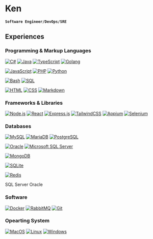 # Ken

**`Software Engineer/DevOps/SRE`**

## Experiences

### Programming & Markup Languages

<a target="_blank" href="https://github.com/search?q=user%3Aken2020n+language%3Acsharp"><img alt="C#" src="https://custom-icon-badges.demolab.com/badge/C%23-68217A.svg?logo=cs2&logoColor=white"></a>
<a href="https://github.com/search?q=user%3Aken2020n+language%3Ajava"><img alt="Java" src="https://custom-icon-badges.demolab.com/badge/Java-007396.svg?logo=java&logoColor=white"></a>
<a href="https://github.com/search?q=user%3Aken2020n+language%3AtypeScript"><img alt="TypeScript" src="https://img.shields.io/badge/TypeScript-007ACC.svg?logo=typescript&logoColor=white"></a>
<a href="https://github.com/search?q=user%3Aken2020n+language%3Ago"><img alt="Golang" src="https://custom-icon-badges.demolab.com/badge/Golang-00AED8.svg?logo=go&logoColor=white"></a>

<a href="https://github.com/search?q=user%3Aken2020n+language%3Ajavascript"><img alt="JavaScript" src="https://img.shields.io/badge/JavaScript-F7DF1E.svg?logo=javascript&logoColor=black"></a>
<a href="https://github.com/search?q=user%3Aken2020n+language%3Aphp"><img alt="PHP" src="https://img.shields.io/badge/PHP-777BB4.svg?logo=php&logoColor=white"></a>
<a href="https://github.com/search?q=user%3Aken2020n+language%3Apython"><img alt="Python" src="https://img.shields.io/badge/Python-14354C.svg?logo=python&logoColor=white"></a>

<a href="https://github.com/search?q=user%3Aken2020n+language%3Abash"><img alt="Bash" src="https://img.shields.io/badge/Bash-121011.svg?logo=gnu-bash&logoColor=white"></a>
<a href="https://github.com/search?q=user%3Aken2020n+language%3Asql"><img alt="SQL" src="https://custom-icon-badges.demolab.com/badge/SQL-025E8C.svg?logo=database&logoColor=white"></a>

<a href="https://github.com/search?q=user%3Aken2020n+language%3Ahtml"><img alt="HTML" src="https://img.shields.io/badge/HTML-E34F26.svg?logo=html5&logoColor=white"></a>
<a href="https://github.com/search?q=user%3Aken2020n+language%3Acss"><img alt="CSS" src="https://img.shields.io/badge/CSS-1572B6.svg?logo=css3&logoColor=white"></a>
<a href="https://github.com/search?q=user%3Aken2020n+language%3Amarkdown"><img alt="Markdown" src="https://img.shields.io/badge/Markdown-000000.svg?logo=markdown&logoColor=white"></a>

### Frameworks & Libraries

<a href="#"><img alt="Node.js" src="https://img.shields.io/badge/Node.js-43853D.svg?logo=node.js&logoColor=white"></a>
<a href="#"><img alt="React" src="https://img.shields.io/badge/React-20232a.svg?logo=react&logoColor=%2361DAFB"></a>
<a href="#"><img alt="Express.js" src="https://img.shields.io/badge/Express.js-404d59.svg?logo=express&logoColor=white"></a>
<a href="#"><img alt="TailwindCSS" src="https://img.shields.io/badge/TailwindCSS-38BCF8?logo=tailwindcss&logoColor=white"></a>
<a href="#"><img alt="Appium" src="https://img.shields.io/badge/Appium-4E2D77?logo=appium&logoColor=white"></a>
<a href="#"><img alt="Selenium" src="https://img.shields.io/badge/Selenium-00AE00?logo=selenium&logoColor=white"></a>

### Databases


<a href="#"><img alt="MySQL" src="https://img.shields.io/badge/MySQL-42759B.svg?logo=mysql&logoColor=white"></a>
<a href="#"><img alt="MariaDB" src="https://img.shields.io/badge/MariaDB-BD9667.svg?logo=mariadb&logoColor=white"></a>
<a href="#"><img alt="PostgreSQL" src="https://img.shields.io/badge/PostgreSQL-32648C.svg?logo=postgresql&logoColor=white"></a>

<a href="#"><img alt="Oracle" src="https://img.shields.io/badge/Oracle-F7131C?logo=oracle&logoColor=white"></a>
<a href="#"><img alt="Microsoft SQL Server" src="https://img.shields.io/badge/Microsoft%20SQL%20Server-F7131C?logo=microsoftsqlserver&logoColor=white"></a>

<a href="#"><img alt="MongoDB" src="https://img.shields.io/badge/MongoDB-06AB4E.svg?logo=mongodb&logoColor=white"></a>

<a href="#"><img alt="SQLite" src="https://img.shields.io/badge/SQLite-3495D0?logo=sqlite&logoColor=white"></a>

<a href="#"><img alt="Redis" src="https://img.shields.io/badge/Redis-D6362A?logo=redis&logoColor=white"></a>

SQL Server
Oracle

### Software

<a href="#"><img alt="Docker" src="https://img.shields.io/badge/Docker-2592E5?logo=docker&logoColor=white"></a>
<a href="#"><img alt="RabbitMQ" src="https://img.shields.io/badge/RabbitMQ-F76201?logo=rabbitmq&logoColor=white"></a>
<a href="#"><img alt="Git" src="https://img.shields.io/badge/Git-E84F31?logo=git&logoColor=white"></a>

### Opearting System

<a href="#"><img alt="MacOS" src="https://img.shields.io/badge/MacOS-585858?logo=macos&logoColor=white"></a>
<a href="#"><img alt="Linux" src="https://img.shields.io/badge/Linux-3A3A3A?logo=linux&logoColor=white"></a>
<a href="#"><img alt="Windows" src="https://img.shields.io/badge/Windows-0074CD?logo=windows&logoColor=white"></a>
